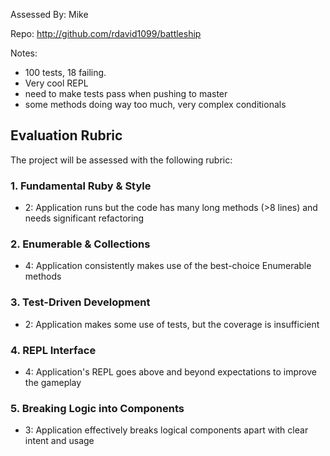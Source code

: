 Assessed By: Mike

Repo:  http://github.com/rdavid1099/battleship

Notes:
* 100 tests, 18 failing.
* Very cool REPL
* need to make tests pass when pushing to master
* some methods doing way too much, very complex conditionals

## Evaluation Rubric

The project will be assessed with the following rubric:

### 1. Fundamental Ruby & Style

* 2:  Application runs but the code has many long methods (>8 lines) and needs significant refactoring


### 2. Enumerable & Collections

* 4: Application consistently makes use of the best-choice Enumerable methods

### 3. Test-Driven Development


* 2: Application makes some use of tests, but the coverage is insufficient


### 4. REPL Interface

* 4: Application's REPL goes above and beyond expectations to improve the gameplay

### 5. Breaking Logic into Components

* 3: Application effectively breaks logical components apart with clear intent and usage
